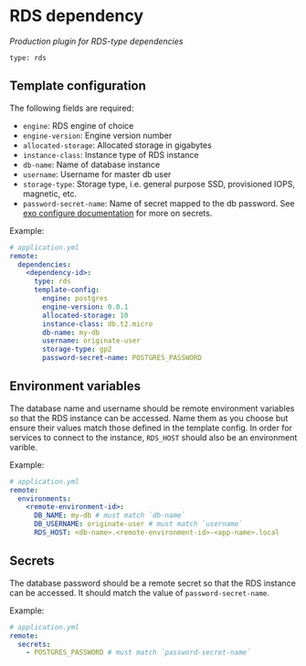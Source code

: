 # RDS dependency

_Production plugin for RDS-type dependencies_

`type: rds`

## Template configuration
The following fields are required:
- `engine`: RDS engine of choice
- `engine-version`: Engine version number
- `allocated-storage`: Allocated storage in gigabytes
- `instance-class`: Instance type of RDS instance
- `db-name`: Name of database instance
- `username`: Username for master db user
- `storage-type`: Storage type, i.e. general purpose SSD, provisioned IOPS, magnetic, etc.
- `password-secret-name`: Name of secret mapped to the db password. See [exo configure documentation](https://github.com/Originate/exosphere/blob/master/documentation/commands/configure.md) for more on secrets.

Example:
```yml
# application.yml
remote:
  dependencies:
    <dependency-id>:
      type: rds
      template-config:
        engine: postgres
        engine-version: 0.0.1
        allocated-storage: 10
        instance-class: db.t2.micro
        db-name: my-db
        username: originate-user
        storage-type: gp2
        password-secret-name: POSTGRES_PASSWORD
```

## Environment variables
The database name and username should be remote environment variables so that the RDS instance can be accessed. Name them as you choose but ensure their values match those defined in the template config. In order for services to connect to the instance, `RDS_HOST` should also be an environment varible.

Example:
```yml
# application.yml
remote:
  environments:
    <remote-environment-id>:
      DB_NAME: my-db # must match `db-name`
      DB_USERNAME: originate-user # must match `username`
      RDS_HOST: <db-name>.<remote-environment-id>-<app-name>.local
```

## Secrets
The database password should be a remote secret so that the RDS instance can be accessed. It should match the value of `password-secret-name`.

Example:
```yml
# application.yml
remote:
  secrets:
    - POSTGRES_PASSWORD # must match `password-secret-name`
```
